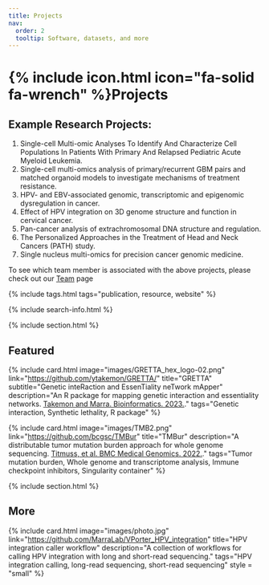 ```yaml
---
title: Projects
nav:
  order: 2
  tooltip: Software, datasets, and more
---
```


# {% include icon.html icon="fa-solid fa-wrench" %}Projects

## Example Research Projects:

1. Single-cell Multi-omic Analyses To Identify And Characterize Cell Populations In Patients With Primary And Relapsed Pediatric Acute Myeloid Leukemia.
2. Single-cell multi-omics analysis of primary/recurrent GBM pairs and matched organoid models to investigate mechanisms of treatment resistance.
3. HPV- and EBV-associated genomic, transcriptomic and epigenomic dysregulation in cancer.
4. Effect of HPV integration on 3D genome structure and function in cervical cancer.
5. Pan-cancer analysis of extrachromosomal DNA structure and regulation.
6. The Personalized Approaches in the Treatment of Head and Neck Cancers (PATH) study.
7. Single nucleus multi-omics for precision cancer genomic medicine. 

To see which team member is associated with the above projects, please check out our [Team](https://marralab.github.io/marralab/team/) page

{% include tags.html tags="publication, resource, website" %}

{% include search-info.html %}

{% include section.html %}

## Featured

{%
  include card.html
  image="images/GRETTA_hex_logo-02.png"
  link="https://github.com/ytakemon/GRETTA/"
  title="GRETTA"
  subtitle="Genetic inteRaction and EssenTiality neTwork mApper"
  description="An R package for mapping genetic interaction and essentiality networks. [Takemon and Marra. Bioinformatics. 2023.](https://doi.org/10.1093/bioinformatics/btad381)."
  tags="Genetic interaction, Synthetic lethality, R package"
%}

{%
  include card.html
  image="images/TMB2.png"
  link="https://github.com/bcgsc/TMBur"
  title="TMBur"
  description="A distributable tumor mutation burden approach for whole genome sequencing. [Titmuss, et al. BMC Medical Genomics. 2022.](https://doi.org/10.1186/s12920-022-01348-z)."
  tags="Tumor mutation burden, Whole genome and transcriptome analysis, Immune checkpoint inhibitors, Singularity container"
%}

{% include section.html %}

## More

{%
  include card.html
  image="images/photo.jpg"
  link="https://github.com/MarraLab/VPorter_HPV_integration"
  title="HPV integration caller workflow"
  description="A collection of workflows for calling HPV integration with long and short-read sequencing."
  tags="HPV integration calling, long-read sequencing, short-read sequencing"
  style = "small"
%}
